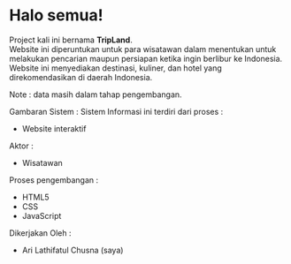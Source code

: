 # Halo semua! 

Project kali ini bernama **TripLand**.\
Website ini diperuntukan untuk para wisatawan dalam menentukan untuk melakukan pencarian maupun persiapan ketika ingin berlibur ke Indonesia. 
Website ini menyediakan destinasi, kuliner, dan hotel yang direkomendasikan di daerah Indonesia. 

Note : data masih dalam tahap pengembangan.

Gambaran Sistem :
Sistem Informasi ini terdiri dari proses :
- Website interaktif

Aktor :
- Wisatawan

Proses pengembangan :
- HTML5
- CSS
- JavaScript

Dikerjakan Oleh :
- Ari Lathifatul Chusna (saya) 
